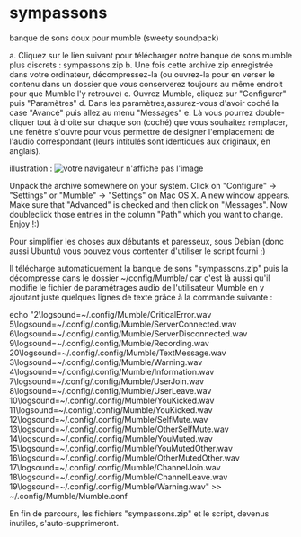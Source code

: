# sympassons
banque de sons doux pour mumble (sweety soundpack)

a. Cliquez sur le lien suivant pour télécharger notre banque de sons mumble plus discrets :
sympassons.zip
b. Une fois cette archive zip enregistrée dans votre ordinateur, décompressez-la (ou ouvrez-la pour en verser le contenu dans un dossier que vous conserverez toujours au même endroit pour que Mumble l'y retrouve)
c. Ouvrez Mumble, cliquez sur "Configurer" puis "Paramètres"
d. Dans les paramètres,assurez-vous d'avoir coché la case "Avancé" puis allez au menu "Messages"
e. Là vous pourrez double-cliquer tout à droite sur chaque son (coché) que vous souhaitez remplacer, une fenêtre s'ouvre pour vous permettre de désigner l'emplacement de l'audio correspondant (leurs intitulés sont identiques aux originaux, en anglais).

illustration :
![votre navigateur n'affiche pas l'image](https://raw.githubusercontent.com/mumbliste/sympassons/master/Guide_illustration.png)

Unpack the archive somewhere on your system.
Click on "Configure" -> "Settings" or "Mumble" -> "Settings" on Mac OS X.
A new window appears. Make sure that "Advanced" is checked and then click on "Messages".
Now doubleclick those entries in the column "Path" which you want to change.
Enjoy !:)


Pour simplifier les choses aux débutants et paresseux,
sous Debian (donc aussi Ubuntu) vous pouvez vous contenter d'utiliser le script fourni ;)

Il télécharge automatiquement la banque de sons "sympassons.zip"
puis la décompresse dans le dossier ~/config/Mumble/
car c'est là aussi qu'il modifie le fichier de paramétrages audio de l'utilisateur Mumble en y ajoutant juste quelques lignes de texte grâce à la commande suivante :

echo "2\logsound=~/.config/Mumble/CriticalError.wav
5\logsound=~/.config/.config/Mumble/ServerConnected.wav
6\logsound=~/.config/.config/Mumble/ServerDisconnected.wav
9\logsound=~/.config/.config/Mumble/Recording.wav
20\logsound=~/.config/.config/Mumble/TextMessage.wav
3\logsound=~/.config/.config/Mumble/Warning.wav
4\logsound=~/.config/.config/Mumble/Information.wav
7\logsound=~/.config/.config/Mumble/UserJoin.wav
8\logsound=~/.config/.config/Mumble/UserLeave.wav
10\logsound=~/.config/.config/Mumble/YouKicked.wav
11\logsound=~/.config/.config/Mumble/YouKicked.wav
12\logsound=~/.config/.config/Mumble/SelfMute.wav
13\logsound=~/.config/.config/Mumble/OtherSelfMute.wav
14\logsound=~/.config/.config/Mumble/YouMuted.wav
15\logsound=~/.config/.config/Mumble/YouMutedOther.wav
16\logsound=~/.config/.config/Mumble/OtherMutedOther.wav
17\logsound=~/.config/.config/Mumble/ChannelJoin.wav
18\logsound=~/.config/.config/Mumble/ChannelLeave.wav
19\logsound=~/.config/.config/Mumble/Warning.wav" >> ~/.config/Mumble/Mumble.conf

En fin de parcours, les fichiers "sympassons.zip" et le script, devenus inutiles, s'auto-supprimeront.
